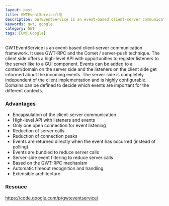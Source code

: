 ```yaml
---
layout: post
title: GWTEventService介绍
description: GWTEventService is an event-based client-server communication framework. It uses GWT-RPC and the Comet / server-push technique.
keywords: gwt, google
category: GWT
tags: [GWT,Google]
---
```


GWTEventService is an event-based client-server communication framework. It uses GWT-RPC and the Comet / server-push technique. The client side offers a high-level API with opportunities to register listeners to the server like to a GUI component. Events can be added to a context/domain on the server side and the listeners on the client side get informed about the incoming events. The server side is completely independent of the client implementation and is highly configurable. Domains can be defined to decide which events are important for the different contexts.

<!-- more -->

### Advantages

* Encapsulation of the client-server communication
* High-level API with listeners and events
* Only one open connection for event listening
* Reduction of server calls
* Reduction of connection peaks
* Events are returned directly when the event has occurred (instead of polling)
* Events are bundled to reduce server calls
* Server-side event filtering to reduce server calls
* Based on the GWT-RPC mechanism
* Automatic timeout recognition and handling
* Extensible architecture

### Resouce

https://code.google.com/p/gwteventservice/
